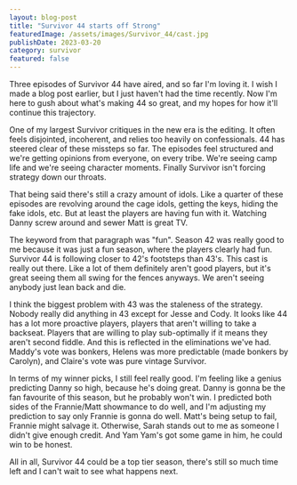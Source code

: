 ```yaml
---
layout: blog-post
title: "Survivor 44 starts off Strong"
featuredImage: /assets/images/Survivor_44/cast.jpg
publishDate: 2023-03-20
category: survivor
featured: false
---
```


Three episodes of Survivor 44 have aired, and so far I'm loving it. I wish I made a blog post earlier, but I just haven't had the time recently. Now I'm here to gush about what's making 44 so great, and my hopes for how it'll continue this trajectory.

One of my largest Survivor critiques in the new era is the editing. It often feels disjointed, incoherent, and relies too heavily on confessionals. 44 has steered clear of these missteps so far. The episodes feel structured and we're getting opinions from everyone, on every tribe. We're seeing camp life and we're seeing character moments. Finally Survivor isn't forcing strategy down our throats.

That being said there's still a crazy amount of idols. Like a quarter of these episodes are revolving around the cage idols, getting the keys, hiding the fake idols, etc. But at least the players are having fun with it. Watching Danny screw around and sewer Matt is great TV.

The keyword from that paragraph was "fun". Season 42 was really good to me because it was just a fun season, where the players clearly had fun. Survivor 44 is following closer to 42's footsteps than 43's. This cast is really out there. Like a lot of them definitely aren't good players, but it's great seeing them all swing for the fences anyways. We aren't seeing anybody just lean back and die.

I think the biggest problem with 43 was the staleness of the strategy. Nobody really did anything in 43 except for Jesse and Cody. It looks like 44 has a lot more proactive players, players that aren't willing to take a backseat. Players that are willing to play sub-optimally if it means they aren't second fiddle. And this is reflected in the eliminations we've had. Maddy's vote was bonkers, Helens was more predictable (made bonkers by Carolyn), and Claire's vote was pure vintage Survivor.

In terms of my winner picks, I still feel really good. I'm feeling like a genius predicting Danny so high, because he's doing great. Danny is gonna be the fan favourite of this season, but he probably won't win. I predicted both sides of the Frannie/Matt showmance to do well, and I'm adjusting my prediction to say only Frannie is gonna do well. Matt's being setup to fail, Frannie might salvage it. Otherwise, Sarah stands out to me as someone I didn't give enough credit. And Yam Yam's got some game in him, he could win to be honest.

All in all, Survivor 44 could be a top tier season, there's still so much time left and I can't wait to see what happens next.
